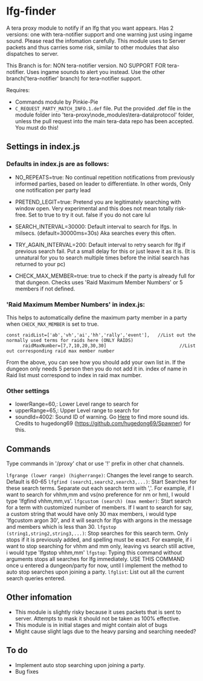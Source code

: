 # lfg-finder
A tera proxy module to notify if an lfg that you want appears. Has 2 versions: one with tera-notifier support and one warning just using ingame sound. Please read the infomation carefully. This module uses to Server packets and thus carries some risk, similar to other modules that also dispatches to server.

This Branch is for: NON tera-notifier version. NO SUPPORT FOR tera-notifier. Uses ingame sounds to alert you instead. Use the other branch('tera-notifier' branch) for tera-notifier support.

Requires: 
- Commands module by Pinkie-Pie
- `C_REQUEST_PARTY_MATCH_INFO.1.def` file. Put the provided .def file in the module folder into 'tera-proxy\node_modules\tera-data\protocol' folder, unless the pull request into the main tera-data repo has been accepted. You must do this!

## Settings in index.js
### Defaults in index.js are as follows:
- NO_REPEATS=true: No continual repetition notifications from previously informed parties, based on leader to differentiate. In other words, Only one notification per party lead

- PRETEND_LEGIT=true: Pretend you are legitimately searching with window open. Very experimental and this does not mean totally risk-free. Set to true to try it out. false if you do not care lul

- SEARCH_INTERVAL=30000: Default interval to search for lfgs. In milsecs. (default=30000ms=30s) Aka searches every this often.

- TRY_AGAIN_INTERVAL=200: Default interval to retry search for lfg if previous search fail. Put a small delay for this or just leave it as it is. (It is unnatural for you to search multiple times before the initial search has returned to your pc)
- CHECK_MAX_MEMBER=true: true to check if the party is already full for that dungeon. Checks uses 'Raid Maximum Member Numbers' or 5 members if not defined. 

### 'Raid Maximum Member Numbers' in index.js:
This helps to automatically define the maximum party member in a party when `CHECK_MAX_MEMBER` is set to true.
```
const raidList=['ab','vh','ai','hh','rally','event'],	//List out the normally used terms for raids here (ONLY RAIDS)
      raidMaxNumber=[7,7,10,20,30,30]				        	//List out corresponding raid max member number
```    
From the above, you can see how you should add your own list in. If the dungeon only needs 5 person then you do not add it in. index of name in Raid list must correspond to index in raid max number.

### Other settings
- lowerRange=60,: Lower Level range to search for
- upperRange=65,: Upper Level range to search for
- soundId=4002: Sound ID of warning. Go [Here](https://docs.google.com/spreadsheets/d/1Inba-tW70grzqisvpdFPpKFfgz5XTptFygjUNb1T1hw/edit?usp=sharing) to find more sound ids. Credits to hugedong69 (https://github.com/hugedong69/Spawner) for this.

## Commands
Type commands in '/proxy' chat or use '!' prefix in other chat channels.

`lfgrange (lower range) (higherrange)`: Changes the level range to search. Default is 60-65
`lfgfind (search1,search2,search3,...)`: Start Searches for these search terms. Separate out each search term with ','. For example, if I want to search for vhhm,mm and vs(no preference for nm or hm), I would type 'lfgfind vhhm,mm,vs'.
`lfgcustom (search) (max member)`: Start search for a term with customized number of members. If I want to search for say, a custom string that would have only 30 max members, i would type 'lfgcustom argon 30', and it will search for lfgs with argons in the message and members which is less than 30.
`lfgstop (string1,string2,string3,...)`: Stop searches for this search term. Only stops if it is previously added, and spelling must be exact. For example, if i want to stop searching for vhhm and mm only, leaving vs search still active, i would type 'lfgstop vhhm,mm'
`lfgstop`: Typing this command without arguments stops all searches for lfg immediately. USE THIS COMMAND once u entered a dungeon/party for now, until I implement the method to auto stop searches upon joining a party.
`lfglist`: List out all the current search queries entered.

## Other infomation
- This module is slightly risky because it uses packets that is sent to server. Attempts to mask it should not be taken as 100% effective. 
- This module is in initial stages and might contain alot of bugs
- Might cause slight lags due to the heavy parsing and searching needed?

## To do
- Implement auto stop searching upon joining a party.
- Bug fixes
